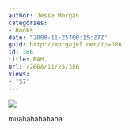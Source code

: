 ```yaml
---
author: Jesse Morgan
categories:
- Books
date: "2008-11-25T00:15:27Z"
guid: http://morgajel.net/?p=386
id: 386
title: BAM.
url: /2008/11/25/386
views:
- "57"
---
```


![](http://farm4.static.flickr.com/3229/3058239906_6001720c28_o.gif)

muahahahahaha.